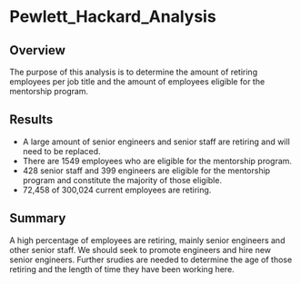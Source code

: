 # Pewlett_Hackard_Analysis
## Overview
  The purpose of this analysis is to determine the amount of retiring employees per job title and the amount of employees eligible for the mentorship program.
## Results
  * A large amount of senior engineers and senior staff are retiring and will need to be replaced.
  * There are 1549 employees who are eligible for the mentorship program.
  * 428 senior staff and 399 engineers are eligible for the mentorship program and constitute the majority of those eligible.
  * 72,458 of 300,024 current employees are retiring.
## Summary
A high percentage of employees are retiring, mainly senior engineers and other senior staff. We should seek to promote engineers and hire new senior engineers. Further srudies are needed to determine the age of those retiring and the length of time they have been working here. 
